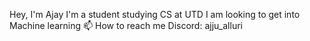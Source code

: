 Hey, I'm Ajay
I'm a student studying CS at UTD
I am looking to get into Machine learning 
📫 How to reach me Discord: ajju_alluri

